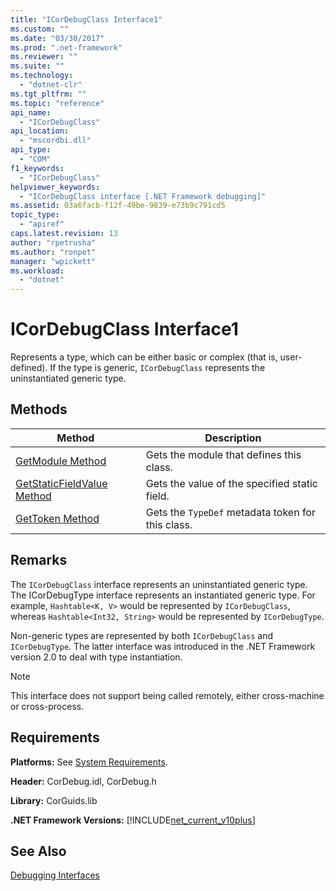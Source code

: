 ```yaml
---
title: "ICorDebugClass Interface1"
ms.custom: ""
ms.date: "03/30/2017"
ms.prod: ".net-framework"
ms.reviewer: ""
ms.suite: ""
ms.technology: 
  - "dotnet-clr"
ms.tgt_pltfrm: ""
ms.topic: "reference"
api_name: 
  - "ICorDebugClass"
api_location: 
  - "mscordbi.dll"
api_type: 
  - "COM"
f1_keywords: 
  - "ICorDebugClass"
helpviewer_keywords: 
  - "ICorDebugClass interface [.NET Framework debugging]"
ms.assetid: 03a6facb-f12f-49be-9839-e73b9c791cd5
topic_type: 
  - "apiref"
caps.latest.revision: 13
author: "rpetrusha"
ms.author: "ronpet"
manager: "wpickett"
ms.workload: 
  - "dotnet"
---
```

# ICorDebugClass Interface1
Represents a type, which can be either basic or complex (that is, user-defined). If the type is generic, `ICorDebugClass` represents the uninstantiated generic type.  
  
## Methods  
  
|Method|Description|  
|------------|-----------------|  
|[GetModule Method](../../../../docs/framework/unmanaged-api/debugging/icordebugclass-getmodule-method.md)|Gets the module that defines this class.|  
|[GetStaticFieldValue Method](../../../../docs/framework/unmanaged-api/debugging/icordebugclass-getstaticfieldvalue-method.md)|Gets the value of the specified static field.|  
|[GetToken Method](../../../../docs/framework/unmanaged-api/debugging/icordebugclass-gettoken-method.md)|Gets the `TypeDef` metadata token for this class.|  
  
## Remarks  
 The `ICorDebugClass` interface represents an uninstantiated generic type. The ICorDebugType interface represents an instantiated generic type. For example, `Hashtable<K, V>` would be represented by `ICorDebugClass`, whereas `Hashtable<Int32, String>` would be represented by `ICorDebugType`.  
  
 Non-generic types are represented by both `ICorDebugClass` and `ICorDebugType`. The latter interface was introduced in the .NET Framework version 2.0 to deal with type instantiation.  
  
> [!NOTE]
>  This interface does not support being called remotely, either cross-machine or cross-process.  
  
## Requirements  
 **Platforms:** See [System Requirements](../../../../docs/framework/get-started/system-requirements.md).  
  
 **Header:** CorDebug.idl, CorDebug.h  
  
 **Library:** CorGuids.lib  
  
 **.NET Framework Versions:** [!INCLUDE[net_current_v10plus](../../../../includes/net-current-v10plus-md.md)]  
  
## See Also  
 [Debugging Interfaces](../../../../docs/framework/unmanaged-api/debugging/debugging-interfaces.md)

